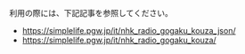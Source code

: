 利用の際には、下記記事を参照してください。

- https://simplelife.pgw.jp/it/nhk_radio_gogaku_kouza_json/
- https://simplelife.pgw.jp/it/nhk_radio_gogaku_kouza/
